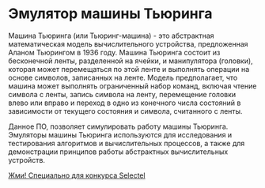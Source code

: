 # Эмулятор машины Тьюринга

Машина Тьюринга (или Тьюринг-машина) - это абстрактная математическая модель вычислительного устройства, предложенная Аланом Тьюрингом в 1936 году. Машина Тьюринга состоит из бесконечной ленты, разделенной на ячейки, и манипулятора (головки), которая может перемещаться по этой ленте и выполнять операции на основе символов, записанных на ленте. Модель предполагает, что машина может выполнять ограниченный набор команд, включая чтение символа с ленты, запись символа на ленту, перемещение головки влево или вправо и переход в одно из конечного числа состояний в зависимости от текущего состояния и символа, считанного с ленты.

Данное ПО, позволяет симулировать работу машины Тьюринга. 
Эмуляторы машины Тьюринга используются для исследования и тестирования алгоритмов и вычислительных процессов, а также для демонстрации принципов работы абстрактных вычислительных устройств.






[Жми! Специально для конкурса Selectel](https://turing.quanuhs.repl.co/IChzPjFlPjJsPjNlPjRjPjV0PjZlPjdsITcpcyggIS0gIS0gIS0gIS0gIS0gIS0gIS0gITApZSggIS0gIS0gIS0gIS0gIS0gIS0gIS0gPDcpbCggIS0gIS0gIS0gIS0gIS0gIS0gIS0gPDcpYyggIS0gIS0gIS0gIS0gIS0gIS0gIS0gPDcpdCggIS0gIS0gIS0gIS0gIS0gIS0gIS0gPDcp)

